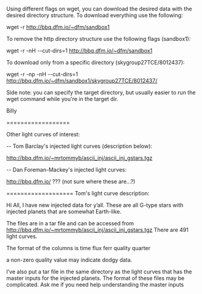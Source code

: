Using different flags on wget, you can download the desired data with the desired directory structure. To download everything use the following:

wget -r http://bbq.dfm.io/~dfm/sandbox1

To remove the http directory structure use the following flags (sandbox1):

wget -r -nH --cut-dirs=1 http://bbq.dfm.io/~dfm/sandbox1

To download only from a specific directory (skygroup27TCE/8012437):

wget -r -np -nH --cut-dirs=1 http://bbq.dfm.io/~dfm/sandbox1/skygroup27TCE/8012437/

Side note: you can specify the target directory, but usually easier to run the wget command while you're in the target dir.

Billy

==================

Other light curves of interest:

-- Tom Barclay's injected light curves (description below):

http://bbq.dfm.io/~mrtommyb/ascii_inj/ascii_inj_gstars.tgz

-- Dan Foreman-Mackey's injected light curves:

http://bbq.dfm.io/ ??? (not sure where these are...?)


===================
Tom's light curve description:

Hi All,
I have new injected data for y’all. These are all G-type stars with injected planets that are somewhat Earth-like.

The files are in a tar file and can be accessed from 
http://bbq.dfm.io/~mrtommyb/ascii_inj/ascii_inj_gstars.tgz
There are 491 light curves.

The format of the columns is 
time   flux   ferr   quality   quarter

a non-zero quality value may indicate dodgy data.

I’ve also put a tar file in the same directory as the light curves that has the master inputs for the injected planets. The format of these files may be complicated. Ask me if you need help understanding the master inputs
